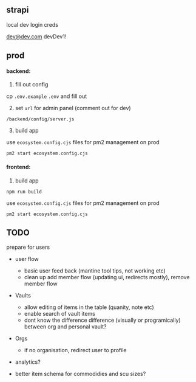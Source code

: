 ## strapi

local dev login creds

dev@dev.com
devDev1!

## prod

#### backend:

1. fill out config

cp `.env.example` `.env` and fill out

2. set `url` for admin panel (comment out for dev)

`/backend/config/server.js`

3. build app

use `ecosystem.config.cjs` files for pm2 management on prod

`pm2 start ecosystem.config.cjs`

#### frontend:

1. build app

`npm run build`

use `ecosystem.config.cjs` files for pm2 management on prod

`pm2 start ecosystem.config.cjs`

## TODO

prepare for users

- user flow
  - basic user feed back (mantine tool tips, not working etc)
  - clean up add member flow (updating ui, redirects mostly), remove member flow
- Vaults
  - allow editing of items in the table (quanity, note etc)
  - enable search of vault items
  - dont know the difference difference (visually or programically) between org and personal vault?
- Orgs
  - if no organisation, redirect user to profile
- analytics?

- better item schema for commodidies and scu sizes?
